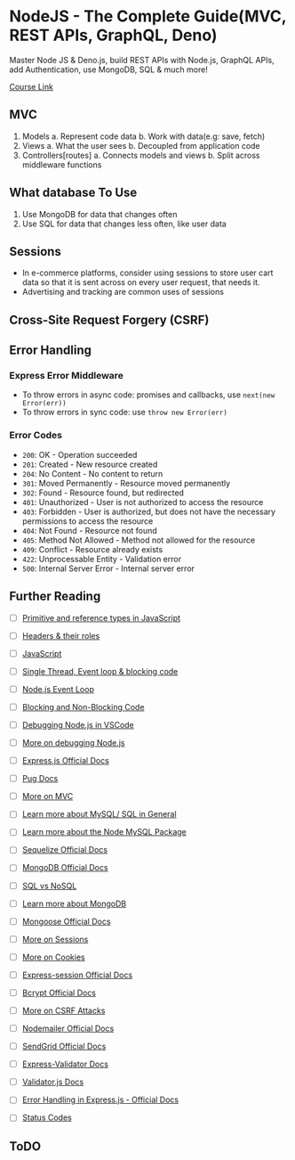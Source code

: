 # NodeJS - The Complete Guide(MVC, REST APIs, GraphQL, Deno)

Master Node JS & Deno.js, build REST APIs with Node.js, GraphQL APIs, add Authentication, use MongoDB, SQL & much more!

[Course Link](https://www.udemy.com/course/nodejs-the-complete-guide)

## MVC

1. Models
   a. Represent code data
   b. Work with data(e.g: save, fetch)
2. Views
   a. What the user sees
   b. Decoupled from application code
3. Controllers[routes]
   a. Connects models and views
   b. Split across middleware functions

## What database To Use

1. Use MongoDB for data that changes often
2. Use SQL for data that changes less often, like user data

## Sessions

- In e-commerce platforms, consider using sessions to store user cart data so that it is sent across on every user request, that needs it.
- Advertising and tracking are common uses of sessions

## Cross-Site Request Forgery (CSRF)

## Error Handling

### Express Error Middleware

- To throw errors in async code: promises and callbacks, use `next(new Error(err))`
- To throw errors in sync code: use `throw new Error(err)`

### Error Codes

- `200`: OK - Operation succeeded
- `201`: Created - New resource created
- `204`: No Content - No content to return
- `301`: Moved Permanently - Resource moved permanently
- `302`: Found - Resource found, but redirected
- `401`: Unauthorized - User is not authorized to access the resource
- `403`: Forbidden - User is authorized, but does not have the necessary permissions to access the resource
- `404`: Not Found - Resource not found
- `405`: Method Not Allowed - Method not allowed for the resource
- `409`: Conflict - Resource already exists
- `422`: Unprocessable Entity - Validation error
- `500`: Internal Server Error - Internal server error

## Further Reading

- [ ] [Primitive and reference types in JavaScript](https://academind.com/tutorials/reference-vs-primitive-values)

- [ ] [Headers & their roles](https://developer.mozilla.org/en-US/docs/Web/HTTP/Headers)

- [ ] [JavaScript](https://developer.mozilla.org/en-US/docs/Learn/JavaScript)

- [ ] [Single Thread, Event loop & blocking code](https://medium.com/javascript-scene/javascript-single-threaded-event-loop-b6c8a8f7d9e3)

- [ ] [Node.js Event Loop](https://nodejs.org/en/docs/guides/event-loop-timers-and-nexttick/)

- [ ] [Blocking and Non-Blocking Code](https://nodejs.org/en/docs/guides/dont-block-the-event-loop/)

- [ ] [Debugging Node.js in VSCode](https://code.visualstudio.com/docs/nodejs/nodejs-debugging)

- [ ] [More on debugging Node.js](https://nodejs.org/en/docs/guides/debugging-getting-started/)

- [ ] [Express.js Official Docs](https://expressjs.com/en/starter/installing.html)

- [ ] [Pug Docs](https://pugjs.org/api/getting-started.html)

- [ ] [More on MVC](https://developer.mozilla.org/en-US/docs/Glossary/MVC)

- [ ] [Learn more about MySQL/ SQL in General](https://www.w3schools.com/sql/)

- [ ] [Learn more about the Node MySQL Package](https://github.com/sidorares/node-mysql2)

- [ ] [Sequelize Official Docs](https://docs.sequelizejs.com)

- [ ] [MongoDB Official Docs](https://docs.mongodb.com/manual/core/security-encryption-at-rest/https://docs.mongodb.com/manual/)

- [ ] [SQL vs NoSQL](https://academind.com/learn/web-dev/sql-vs-nosql/)

- [ ] [Learn more about MongoDB](https://academind.com/learn/mongodb)

- [ ] [Mongoose Official Docs](https://mongoosejs.com/docs/)

- [ ] [More on Sessions](https://www.quora.com/What-is-a-session-in-a-Web-Application)

- [ ] [More on Cookies](https://developer.mozilla.org/en-US/docs/Web/HTTP/Cookies)

- [ ] [Express-session Official Docs](https://github.com/expressjs/session)

- [ ] [Bcrypt Official Docs](https://github.com/dcodeIO/bcrypt.js)

- [ ] [More on CSRF Attacks](https://www.acunetix.com/websitesecurity/csrf-attacks)

- [ ] [Nodemailer Official Docs](https://nodemailer.com/about/)

- [ ] [SendGrid Official Docs](https://sendgrid.com/docs/)

- [ ] [Express-Validator Docs](https://express-validator.github.io/docs/)

- [ ] [Validator.js Docs](https://github.com/chriso/validator.js)

- [ ] [Error Handling in Express.js - Official Docs](https://expressjs.com/en/guide/error-handling.html)

- [ ] [Status Codes](https://developer.mozilla.org/en-US/docs/Web/HTTP/Status)

## ToDO
